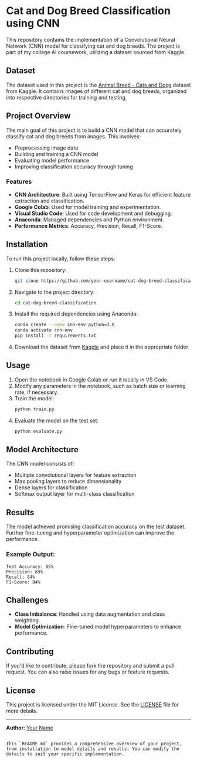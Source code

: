 # Cat and Dog Breed Classification using CNN

This repository contains the implementation of a Convolutional Neural Network (CNN) model for classifying cat and dog breeds. The project is part of my college AI coursework, utilizing a dataset sourced from Kaggle.

## Dataset

The dataset used in this project is the [Animal Breed - Cats and Dogs](https://www.kaggle.com/datasets/imsparsh/animal-breed-cats-and-dogs) dataset from Kaggle. It contains images of different cat and dog breeds, organized into respective directories for training and testing.

## Project Overview

The main goal of this project is to build a CNN model that can accurately classify cat and dog breeds from images. This involves:

- Preprocessing image data
- Building and training a CNN model
- Evaluating model performance
- Improving classification accuracy through tuning

### Features

- **CNN Architecture**: Built using TensorFlow and Keras for efficient feature extraction and classification.
- **Google Colab**: Used for model training and experimentation.
- **Visual Studio Code**: Used for code development and debugging.
- **Anaconda**: Managed dependencies and Python environment.
- **Performance Metrics**: Accuracy, Precision, Recall, F1-Score.

## Installation

To run this project locally, follow these steps:

1. Clone this repository:
   ```bash
   git clone https://github.com/your-username/cat-dog-breed-classification.git
   ```
2. Navigate to the project directory:
   ```bash
   cd cat-dog-breed-classification
   ```
3. Install the required dependencies using Anaconda:
   ```bash
   conda create --name cnn-env python=3.8
   conda activate cnn-env
   pip install -r requirements.txt
   ```

4. Download the dataset from [Kaggle](https://www.kaggle.com/datasets/imsparsh/animal-breed-cats-and-dogs) and place it in the appropriate folder.

## Usage

1. Open the notebook in Google Colab or run it locally in VS Code.
2. Modify any parameters in the notebook, such as batch size or learning rate, if necessary.
3. Train the model:
   ```bash
   python train.py
   ```
4. Evaluate the model on the test set:
   ```bash
   python evaluate.py
   ```

## Model Architecture

The CNN model consists of:

- Multiple convolutional layers for feature extraction
- Max pooling layers to reduce dimensionality
- Dense layers for classification
- Softmax output layer for multi-class classification

## Results

The model achieved promising classification accuracy on the test dataset. Further fine-tuning and hyperparameter optimization can improve the performance.

### Example Output:
```
Test Accuracy: 85%
Precision: 83%
Recall: 84%
F1-Score: 84%
```

## Challenges

- **Class Imbalance**: Handled using data augmentation and class weighting.
- **Model Optimization**: Fine-tuned model hyperparameters to enhance performance.

## Contributing

If you'd like to contribute, please fork the repository and submit a pull request. You can also raise issues for any bugs or feature requests.

## License

This project is licensed under the MIT License. See the [LICENSE](LICENSE) file for more details.

---

**Author**: [Your Name](https://www.linkedin.com/in/your-linkedin)

```

This `README.md` provides a comprehensive overview of your project, from installation to model details and results. You can modify the details to suit your specific implementation.
